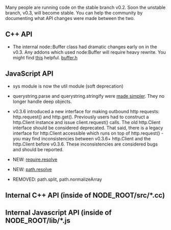 Many people are running code on the stable branch v0.2. Soon the unstable branch, v0.3, will become stable. You can help the community by documenting what API changes were made between the two.

## C++ API

* The internal node::Buffer class had dramatic changes early on in the v0.3. Any addons which used node:Buffer will require heavy rewrite. You might find [this](https://github.com/pkrumins/node-png/blob/791d4c6df1402daa15dc7930f084d95c48e63c98/src/buffer_compat.h) helpful. [buffer.h](https://github.com/ry/node/blob/v0.3.6/src/node_buffer.h)

## JavaScript API

* sys module is now the util module (soft deprecation)

* querystring.parse and querystring.stringify were [made simpler](https://github.com/ry/node/commit/422d3c93bc7391e105cfb4363011088c27ec86a6). They no longer handle deep objects.

* v0.3.6 introduced a new interface for making outbound http requests: http.request() and http.get(). Previously users had to construct a http.Client instance and issue client.request() calls. The old http.Client interface should be considered deprecated. That said, there is a legacy interface for http.Client accessible which runs on top of http.request() - you may find inconsistencies between v0.3.6+ http.Client and the http.Client before v0.3.6. These inconsistencies are considered bugs and should be reported.

* NEW: [require.resolve](http://nodejs.org/docs/v0.3.6/api/all.html#require.resolve)

* NEW: [path.resolve](http://nodejs.org/docs/v0.3.6/api/all.html#path.resolve)

* REMOVED: path.split, path.normalizeArray


## Internal C++ API (inside of NODE_ROOT/src/*.cc)

## Internal Javascript API (inside of NODE_ROOT/lib/*.js

 